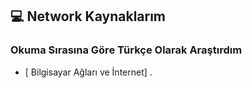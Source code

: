 ## 💻 Network Kaynaklarım

### Okuma Sırasına Göre Türkçe Olarak Araştırdım

- [ Bilgisayar Ağları ve İnternet] .
